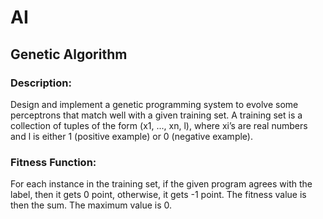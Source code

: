 # AI

## Genetic Algorithm

### Description: 
Design and implement a genetic programming system to evolve some perceptrons that match well with a given training set. A training set is a collection of tuples of the form (x1, ..., xn, l), where xi’s are real numbers and l is either 1 (positive example) or 0 (negative example). 
  
### Fitness Function: 
For each instance in the training set, if the given program agrees with the label, then it gets 0 point, otherwise, it gets -1 point. The fitness value is then the sum. The maximum value is 0.
